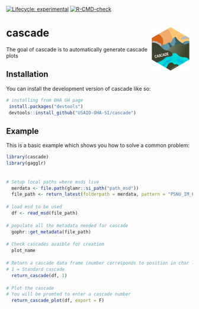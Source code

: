 <!-- badges: start -->

[![Lifecycle: experimental](https://img.shields.io/badge/lifecycle-experimental-orange.svg)](https://lifecycle.r-lib.org/articles/stages.html#experimental)
[![R-CMD-check](https://github.com/USAID-OHA-SI/cascade/actions/workflows/R-CMD-check.yaml/badge.svg)](https://github.com/USAID-OHA-SI/cascade/actions/workflows/R-CMD-check.yaml)
<!-- badges: end -->

# cascade <img src="man/figures/logo.png" align="right" height="120" />
The goal of cascade is to automatically generate cascade plots

## Installation

You can install the development version of cascade like so:

``` r
# installing from OHA GH page
 install.packages("devtools")
 devtools::install_github("USAID-OHA-SI/cascade")
```

## Example

This is a basic example which shows you how to solve a common problem:

``` r
library(cascade)
library(gagglr)


# Setup local paths where msds live
  merdata <- file.path(glamr::si_path("path_msd"))
  file_path <- return_latest(folderpath = merdata, pattern = "PSNU_IM_FY20-23_20220812_v1_1_Zambia")

# load msd to be used
  df <- read_msd(file_path)

# populate all the metadata needed for cascade
  gophr::get_metadata(file_path)

# Check cascades avaible for creation
  plot_name

# Return a cascade data frame (number corresponds to position in char list)
# 1 = Standard cascade
  return_cascade(df, 1)

# Plot the cascade
# You will be promted to enter a cascade number
  return_cascade_plot(df, export = F)

```

